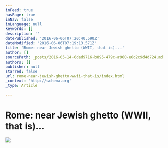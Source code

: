 ```yaml
---
inFeed: true
hasPage: true
inNav: false
inLanguage: null
keywords: []
description: ''
datePublished: '2016-06-06T07:20:40.590Z'
dateModified: '2016-06-06T07:19:13.571Z'
title: 'Rome: near Jewish ghetto (WWII, that is)...'
author: []
sourcePath: _posts/2016-05-14-6dad9716-b895-479c-a960-e6d2c9d4d724.md
authors: []
publisher: null
starred: false
url: rome-near-jewish-ghetto-wwii-that-is/index.html
_context: 'http://schema.org'
_type: Article

---
```

# Rome: near Jewish ghetto (WWII, that is)...
![](https://the-grid-user-content.s3-us-west-2.amazonaws.com/b4736484-f533-4506-b074-8a539cee51c1.jpg)